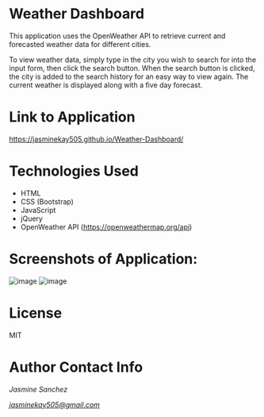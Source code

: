 # Weather Dashboard

This application uses the OpenWeather API to retrieve current and forecasted weather data for different cities. 

To view weather data, simply type in the city you wish to search for into the input form, then click the search button. When the search button is clicked, the city is added to the search history for an easy way to view again. The current weather is displayed along with a five day forecast.

# Link to Application
https://jasminekay505.github.io/Weather-Dashboard/

# Technologies Used
  * HTML
  * CSS (Bootstrap)
  * JavaScript
  * jQuery
  * OpenWeather API (https://openweathermap.org/api)

# Screenshots of Application:
![image](https://user-images.githubusercontent.com/74380703/108393879-f3a4e500-71c8-11eb-9969-b21c483b25d2.png)
![image](https://user-images.githubusercontent.com/74380703/107076201-f56db200-679f-11eb-9a59-1d44be194936.png)

# License
MIT

# Author Contact Info
*Jasmine Sanchez*

*jasminekay505@gmail.com*
